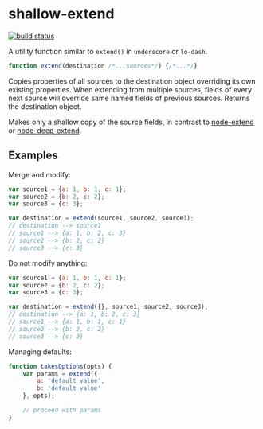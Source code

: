 shallow-extend
=========

[![build status](https://secure.travis-ci.org/maslennikov/shallow-extend.png)
](http://travis-ci.org/maslennikov/shallow-extend)


A utility function similar to `extend()` in `underscore` or `lo-dash`.

```javascript
function extend(destination /*...sources*/) {/*...*/}
```

Copies properties of all sources to the destination object overriding its own
existing properties. When extending from multiple sources, fields of every next
source will override same named fields of previous sources. Returns the destination object.

Makes only a shallow copy of the source fields, in contrast to
[node-extend](https://github.com/justmoon/node-extend) or
[node-deep-extend](https://github.com/unclechu/node-deep-extend).

Examples
----------

Merge and modify:
```javascript
var source1 = {a: 1, b: 1, c: 1};
var source2 = {b: 2, c: 2};
var source3 = {c: 3};

var destination = extend(source1, source2, source3);
// destination --> source1
// source1 --> {a: 1, b: 2, c: 3}
// source2 --> {b: 2, c: 2}
// source3 --> {c: 3}
```

Do not modify anything:
```javascript
var source1 = {a: 1, b: 1, c: 1};
var source2 = {b: 2, c: 2};
var source3 = {c: 3};

var destination = extend({}, source1, source2, source3);
// destination --> {a: 1, b: 2, c: 3}
// source1 --> {a: 1, b: 1, c: 1}
// source2 --> {b: 2, c: 2}
// source3 --> {c: 3}
```

Managing defaults:
```javascript
function takesOptions(opts) {
    var params = extend({
        a: 'default value',
        b: 'default value'
    }, opts);

    // proceed with params
}
```
